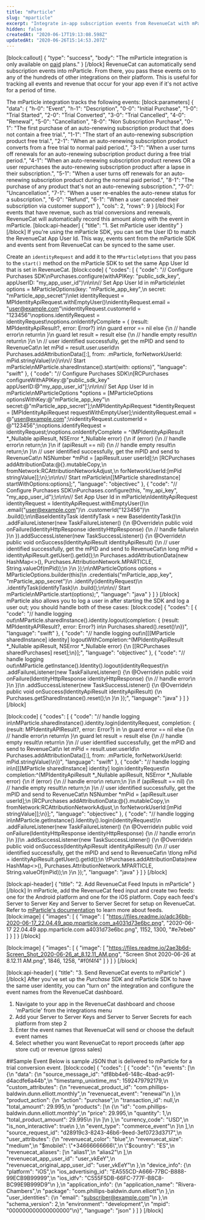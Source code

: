 ```yaml
---
title: "mParticle"
slug: "mparticle"
excerpt: "Integrate in-app subscription events from RevenueCat with mParticle"
hidden: false
createdAt: "2020-06-17T19:13:08.598Z"
updatedAt: "2020-06-26T15:14:53.207Z"
---
```

[block:callout]
{
  "type": "success",
  "body": "The mParticle integration is only available on [paid](https://www.revenuecat.com/pricing) plans."
}
[/block]
RevenueCat can automatically send subscription events into mParticle. From there, you pass these events on to any of the hundreds of other integrations on their platform. This is useful for tracking all events and revenue that occur for your app even if it's not active for a period of time.

The mParticle integration tracks the following events:
[block:parameters]
{
  "data": {
    "h-0": "Event",
    "h-1": "Description",
    "0-0": "Initial Purchase",
    "1-0": "Trial Started",
    "2-0": "Trial Converted",
    "3-0": "Trial Cancelled",
    "4-0": "Renewal",
    "5-0": "Cancellation",
    "8-0": "Non Subscription Purchase",
    "0-1": "The first purchase of an auto-renewing subscription product that does not contain a free trial.",
    "1-1": "The start of an auto-renewing subscription product free trial.",
    "2-1": "When an auto-renewing subscription product converts from a free trial to normal paid period.",
    "3-1": "When a user turns off renewals for an auto-renewing subscription product during a free trial period.",
    "4-1": "When an auto-renewing subscription product renews OR a user repurchases the auto-renewing subscription product after a lapse in their subscription.",
    "5-1": "When a user turns off renewals for an auto-renewing subscription product during the normal paid period.",
    "8-1": "The purchase of any product that's not an auto-renewing subscription.",
    "7-0": "Uncancellation",
    "7-1": "When a user re-enables the auto-renew status for a subscription.",
    "6-0": "Refund",
    "6-1": "When a user canceled their subscription via customer support"
  },
  "cols": 2,
  "rows": 9
}
[/block]
For events that have revenue, such as trial conversions and renewals, RevenueCat will automatically record this amount along with the event in mParticle.
[block:api-header]
{
  "title": "1. Set mParticle user identity"
}
[/block]
If you're using the mParticle SDK, you can set the User ID to match the RevenueCat App User Id. This way, events sent from the mParticle SDK and events sent from RevenueCat can be synced to the same user.


Create an `identityRequest` and add it to the `MParticleOptions` that you pass to the `start()` method on the mParticle SDK to set the same App User Id that is set in RevenueCat.
[block:code]
{
  "codes": [
    {
      "code": "// Configure Purchases SDK\nPurchases.configure(withAPIKey: \"public_sdk_key\", appUserID: \"my_app_user_id\")\n\n\n// Set App User Id in mParticle\nlet options = MParticleOptions(key: \"mParticle_app_key\",\n                               secret: \"mParticle_app_secret\")\nlet identityRequest = MPIdentityApiRequest.withEmptyUser()\nidentityRequest.email = \"user@example.com\"\nidentityRequest.customerId = \"123456\"\noptions.identifyRequest = identityRequest\noptions.onIdentifyComplete =  { (result: MPIdentityApiResult?, error: Error?) in\n    guard error == nil else {\n        // handle error\n        return\n    }\n    guard let result = result else {\n        // handle empty result\n        return\n    }\n    \n    // user identified successfully, get the mPID and send to RevenueCat\n    let mPid = result.user.userId\n    Purchases.addAttributionData([:], from: .mParticle, forNetworkUserId: mPid.stringValue)\n}\n\n// Start mParticle\nMParticle.sharedInstance().start(with: options)",
      "language": "swift"
    },
    {
      "code": "// Configure Purchases SDK\n[RCPurchases configureWithAPIKey:@\"public_sdk_key\" appUserID:@\"my_app_user_id\"];\n\n\n// Set App User Id in mParticle\nMParticleOptions *options = [MParticleOptions optionsWithKey:@\"mParticle_app_key\"\n                             secret:@\"mParticle_app_secret\"];\nMPIdentityApiRequest *identityRequest = [MPIdentityApiRequest requestWithEmptyUser];\nidentityRequest.email = @\"user@example.com\";\nidentityRequest.customerId = @\"123456\";\noptions.identifyRequest = identityRequest;\noptions.onIdentifyComplete = ^(MPIdentityApiResult *_Nullable apiResult, NSError *_Nullable error) {\n    if (error) {\n        // handle error\n        return;\n    }\n    if (apiResult == nil) {\n        // handle empty result\n        return;\n    }\n    // user identified successfully, get the mPID and send to RevenueCat\n    NSNumber *mPid = [apiResult.user userId];\n    [RCPurchases addAttributionData:@{}.mutableCopy,\n                        fromNetwork:RCAttributionNetworkAdjust,\n                   forNetworkUserId:[mPid stringValue]];\n};\n\n\n// Start mParticle\n[[MParticle sharedInstance] startWithOptions:options];",
      "language": "objectivec"
    },
    {
      "code": "// Configure Purchases SDK\nPurchases.configure(this, \"my_api_key\", \"my_app_user_id\");\n\n\n// Set App User Id in mParticle\nIdentityApiRequest identityRequest = IdentityApiRequest.withEmptyUser()\n    .email(\"user@example.com\")\n    .customerId(\"123456\")\n    .build();\n\nBaseIdentityTask identifyTask = new BaseIdentityTask()\n    .addFailureListener(new TaskFailureListener() {\n      @Override\n      public void onFailure(IdentityHttpResponse identityHttpResponse) {\n        // handle failure\n      }\n    }).addSuccessListener(new TaskSuccessListener() {\n      @Override\n      public void onSuccess(IdentityApiResult identityApiResult) {\n        // user identified successfully, get the mPID and send to RevenueCat\n        long mPid = identityApiResult.getUser().getId();\n        Purchases.addAttributionData(new HashMap<>(), Purchases.AttributionNetwork.MPARTICLE, String.valueOf(mPid));\n      }\n    });\n\nMParticleOptions options = MParticleOptions.builder(this)\n    .credentials(\"mParticle_app_key\", \"mParticle_app_secret\")\n    .identify(identityRequest)\n    .identifyTask(identifyTask)\n    .build();\n\n\n// Start mParticle\nMParticle.start(options);",
      "language": "java"
    }
  ]
}
[/block]
mParticle also allows you to log a user in after starting the SDK and log a user out; you should handle both of these cases:
[block:code]
{
  "codes": [
    {
      "code": "// handle logging out\nMParticle.sharedInstance().identity.logout(completion: { (result: MPIdentityAPIResult?, error: Error?) in\n    Purchases.shared().reset()\n})",
      "language": "swift"
    },
    {
      "code": "// handle logging out\n[[[MParticle sharedInstance] identity] logoutWithCompletion:^(MPIdentityApiResult *_Nullable apiResult, NSError *_Nullable error) {\n    [[RCPurchases sharedPurchases] reset];\n}];",
      "language": "objectivec"
    },
    {
      "code": "// handle logging out\nMParticle.getInstance().Identity().logout(identityRequest)\n    .addFailureListener(new TaskFailureListener() {\n        @Override\n        public void onFailure(IdentityHttpResponse identityHttpResponse) {\n            // handle error\n        }\n    })\n    .addSuccessListener(new TaskSuccessListener() {\n        @Override\n        public void onSuccess(IdentityApiResult identityApiResult) {\n          Purchases.getSharedInstance().reset();\n        }\n    });",
      "language": "java"
    }
  ]
}
[/block]

[block:code]
{
  "codes": [
    {
      "code": "// handle logging in\nMParticle.sharedInstance().identity.login(identityRequest, completion: { (result: MPIdentityAPIResult?, error: Error?) in \n    guard error == nil else {\n        // handle error\n        return\n    }\n    guard let result = result else {\n        // handle empty result\n        return\n    }\n    // user identified successfully, get the mPID and send to RevenueCat\n    let mPid = result.user.userId\n    Purchases.addAttributionData([:], from: .mParticle, forNetworkUserId: mPid.stringValue)\n})",
      "language": "swift"
    },
    {
      "code": "// handle logging in\n[[[MParticle sharedInstance] identity] login:identityRequest\n                                  completion:^(MPIdentityApiResult *_Nullable apiResult, NSError *_Nullable error) {\n    if (error) {\n        // handle error\n        return;\n    }\n    if (apiResult == nil) {\n        // handle empty result\n        return;\n    }\n    // user identified successfully, get the mPID and send to RevenueCat\n    NSNumber *mPid = [apiResult.user userId];\n    [RCPurchases addAttributionData:@{}.mutableCopy,\n                        fromNetwork:RCAttributionNetworkAdjust,\n                   forNetworkUserId:[mPid stringValue]];\n}];",
      "language": "objectivec"
    },
    {
      "code": "// handle logging in\nMParticle.getInstance().Identity().login(identityRequest)\n    .addFailureListener(new TaskFailureListener() {\n        @Override\n        public void onFailure(IdentityHttpResponse identityHttpResponse) {\n            // handle error\n        }\n    })\n    .addSuccessListener(new TaskSuccessListener() {\n        @Override\n        public void onSuccess(IdentityApiResult identityApiResult) {\n          // user identified successfully, get the mPID and send to RevenueCat\n        \tlong mPid = identityApiResult.getUser().getId();\n        \tPurchases.addAttributionData(new HashMap<>(), Purchases.AttributionNetwork.MPARTICLE, String.valueOf(mPid));\n        }\n    });",
      "language": "java"
    }
  ]
}
[/block]

[block:api-header]
{
  "title": "2. Add RevenueCat Feed Inputs in mParticle"
}
[/block]
In mParticle, add the RevenueCat feed input and create two feeds: one for the Android platform and one for the iOS platform. Copy each feed's Server to Server Key and Server to Server Secret for setup on RevenueCat. Refer to [mParticle's documentation](https://docs.mparticle.com/guides/feeds/) to learn more about feeds.
[block:image]
{
  "images": [
    {
      "image": [
        "https://files.readme.io/adc36bb-2020-06-17_22.04.49_app.mparticle.com_a4031d73e6bc.png",
        "2020-06-17 22.04.49 app.mparticle.com a4031d73e6bc.png",
        1152,
        1300,
        "#e7ebeb"
      ]
    }
  ]
}
[/block]

[block:image]
{
  "images": [
    {
      "image": [
        "https://files.readme.io/2ae3b6d-Screen_Shot_2020-06-26_at_8.12.11_AM.png",
        "Screen Shot 2020-06-26 at 8.12.11 AM.png",
        1846,
        1258,
        "#f0f4f4"
      ]
    }
  ]
}
[/block]

[block:api-header]
{
  "title": "3. Send RevenueCat events to mParticle"
}
[/block]
After you've set up the *Purchase* SDK and mParticle SDK to have the same user identity, you can "turn on" the integration and configure the event names from the RevenueCat dashboard.

1. Navigate to your app in the RevenueCat dashboard and choose 'mParticle' from the integrations menu
2. Add your Server to Server Keys and Server to Server Secrets for each platform from step 2
3. Enter the event names that RevenueCat will send or choose the default event names
4. Select whether you want RevenueCat to report proceeds (after app store cut) or revenue (gross sales)

##Sample Event
Below is sample JSON that is delivered to mParticle for a trial conversion event.
[block:code]
{
  "codes": [
    {
      "code": "{\n  \"events\": [\n    {\n      \"data\": {\n        \"source_message_id\": \"df8bb4e6-148c-4bad-ac91-d4acdfe6a44b\",\n        \"timestamp_unixtime_ms\": 1592479792179,\n        \"custom_attributes\": {\n          \"revenuecat_product_id\": \"com.phillips-baldwin.dunn.elliott.monthly\",\n          \"revenuecat_event\": \"renewal\"\n        },\n        \"product_action\": {\n          \"action\": \"purchase\",\n          \"transaction_id\": null,\n          \"total_amount\": 29.995,\n          \"products\": [\n            {\n              \"id\": \"com.phillips-baldwin.dunn.elliott.monthly\",\n              \"price\": 29.995,\n              \"quantity\": 1,\n              \"total_product_amount\": 29.995\n            }\n          ]\n        },\n        \"currency_code\": \"USD\",\n        \"is_non_interactive\": true\n      },\n      \"event_type\": \"commerce_event\"\n    }\n  ],\n  \"source_request_id\": \"d28919c3-8243-46b6-9eed-3ef0723d3717\",\n  \"user_attributes\": {\n    \"revenuecat_color\": \"blue\",\n    \"revenuecat_size\": \"medium\",\n    \"$mobile\": \"+34666666666\",\n    \"$country\": \"ES\",\n    \"revenuecat_aliases\": [\n      \"alias1\",\n      \"alias2\"\n    ],\n    \"revenuecat_app_user_id\": \"user_vkEeY\",\n    \"revenuecat_original_app_user_id\": \"user_vkEeY\"\n  },\n  \"device_info\": {\n    \"platform\": \"iOS\",\n    \"ios_advertising_id\": \"EA555CD-A666-77BC-B888-99ECB9B99999\",\n    \"ios_idfv\": \"C555F5DB-66FC-777F-B8C8-BC99E9B999D9\"\n  },\n  \"application_info\": {\n    \"application_name\": \"Rivera-Chambers\",\n    \"package\": \"com.phillips-baldwin.dunn.elliott\"\n  },\n  \"user_identities\": {\n    \"email\": \"subscriber@example.com\"\n  },\n  \"schema_version\": 2,\n  \"environment\": \"development\",\n  \"mpid\": \"000000000000000000\"\n}",
      "language": "json"
    }
  ]
}
[/block]